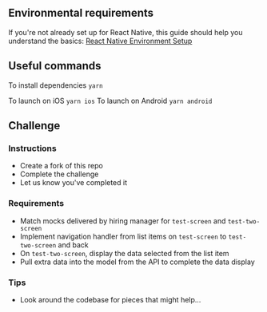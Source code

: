 ## Environmental requirements
If you're not already set up for React Native, this guide should help you understand the basics:
[React Native Environment Setup](https://reactnative.dev/docs/environment-setup)

## Useful commands
To install dependencies `yarn`

To launch on iOS `yarn ios`
To launch on Android `yarn android`

## Challenge

### Instructions
- Create a fork of this repo
- Complete the challenge
- Let us know you've completed it

### Requirements
- Match mocks delivered by hiring manager for `test-screen` and `test-two-screen`
- Implement navigation handler from list items on `test-screen` to `test-two-screen` and back
- On `test-two-screen`, display the data selected from the list item
- Pull extra data into the model from the API to complete the data display

### Tips
- Look around the codebase for pieces that might help...
